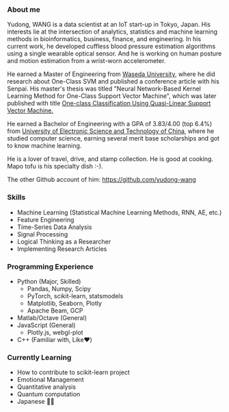 ### About me

<!--
**Fizzez/Fizzez** is a ✨ _special_ ✨ repository because its `README.md` (this file) appears on your GitHub profile.

Here are some ideas to get you started:

- 🔭 I’m currently working on ...
- 🌱 I’m currently learning ...
- 👯 I’m looking to collaborate on ...
- 🤔 I’m looking for help with ...
- 💬 Ask me about ...
- 📫 How to reach me: ...
- 😄 Pronouns: ...
- ⚡ Fun fact: ...
-->

Yudong, WANG is a data scientist at an IoT start-up in Tokyo, Japan. His 
interests lie at the intersection of analytics, statistics and machine 
learning methods in bioinformatics, business, finance, and engineering.
In his current work, he developed cuffless blood pressure estimation algorithms using a single wearable optical sensor. And he is working on human posture and motion
estimation from a wrist-worn accelerometer.

He earned a Master of Engineering from 
[Waseda University](https://www.waseda.jp/top/en/), where he did 
research about One-Class SVM and published a conference article with 
his Senpai. His master's thesis was titled "Neural Network-Based Kernel 
Learning Method for One-Class Support Vector Machine", which was later 
published with title 
[One-class Classification Using Quasi-Linear Support Vector Machine.
](https://ieeexplore.ieee.org/abstract/document/8616117)

He earned a Bachelor of Engineering with a GPA of 3.83/4.00 (top 6.4%) from [University of 
Electronic Science and Technology of 
China](https://en.wikipedia.org/wiki/University_of_Electronic_Science_and_Technology_of_China), 
where he studied computer science, earning several merit base scholarships 
and got to know machine learning.

He is a lover of travel, drive, and stamp collection. He is good at cooking.
Mapo tofu is his specialty dish :-). 

The other Github account of him:
https://github.com/yudong-wang

### Skills
- Machine Learning (Statistical Machine Learning Methods, RNN, AE, etc.)
- Feature Engineering
- Time-Series Data Analysis
- Signal Processing
- Logical Thinking as a Researcher
- Implementing Research Articles
 
### Programming Experience
- Python (Major, Skilled)
  - Pandas, Numpy, Scipy
  - PyTorch, scikit-learn, statsmodels
  - Matplotlib, Seaborn, Plotly
  - Apache Beam, GCP
- Matlab/Octave (General)
- JavaScript (General)
  - Plotly.js, webgl-plot
- C++ (Familiar with, Like❤️)

### Currently Learning
- How to contribute to scikit-learn project
- Emotional Management
- Quantitative analysis 
- Quantum computation 
- Japanese 💬💬
